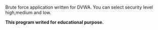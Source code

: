  Brute force application written for DVWA. You can select security level high,medium and low.

**This program writed for educational purpose.**
